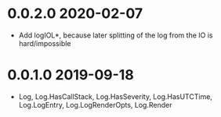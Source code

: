 0.0.2.0 2020-02-07
==================
- Add logIOL*, because later splitting of the log from the IO is hard/impossible

0.0.1.0 2019-09-18
==================
- Log, Log.HasCallStack, Log.HasSeverity, Log.HasUTCTime, Log.LogEntry,
  Log.LogRenderOpts, Log.Render
